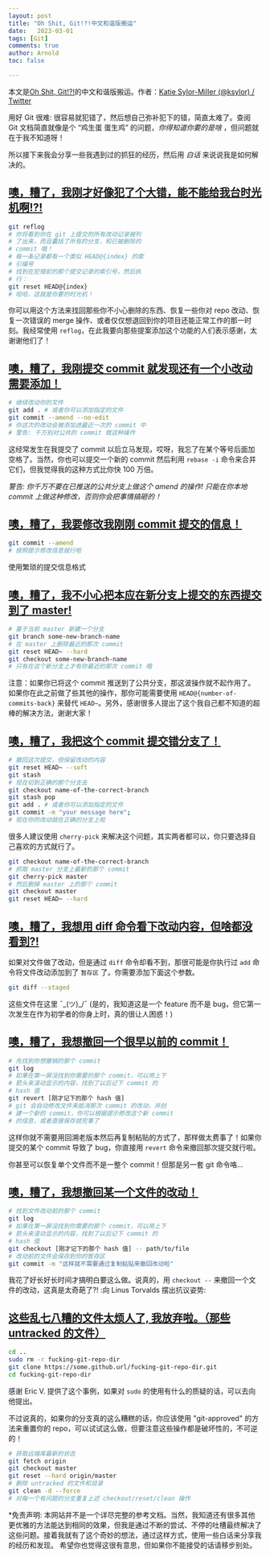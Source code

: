 ```yaml
---
layout: post
title: "Oh Shit, Git!?!中文和谐版搬运"
date:   2023-03-01
tags: [Git]
comments: true
author: Arnold
toc: false

---
```


本文是[Oh Shit, Git!?!](https://ohshitgit.com/en)的中文和谐版搬运。作者：[Katie Sylor-Miller (@ksylor) / Twitter](https://twitter.com/ksylor)

<!-- more -->

用好 Git 很难: 很容易就犯错了，然后想自己弥补犯下的错，简直太难了。查阅 Git 文档简直就像是个 “鸡生蛋 蛋生鸡” 的问题，*你得知道你要的是啥* ，但问题就在于我不知道呀！

所以接下来我会分享一些我遇到过的抓狂的经历，然后用 *白话* 来说说我是如何解决的。

## [噢，糟了，我刚才好像犯了个大错，能不能给我台时光机啊!?!](https://dangitgit.com/zh#magic-time-machine)

```bash
git reflog
# 你将看到你在 git 上提交的所有改动记录被列
# 了出来，而且囊括了所有的分支，和已被删除的
# commit 哦！
# 每一条记录都有一个类似 HEAD@{index} 的索
# 引编号
# 找到在犯错前的那个提交记录的索引号，然后执
# 行：
git reset HEAD@{index}
# 哈哈，这就是你要的时光机！
```

你可以用这个方法来找回那些你不小心删除的东西、恢复一些你对 repo 改动、恢复一次错误的 merge 操作、或者仅仅想退回到你的项目还能正常工作的那一时刻。我经常使用 `reflog`，在此我要向那些提案添加这个功能的人们表示感谢，太谢谢他们了！

## [噢，糟了，我刚提交 commit 就发现还有一个小改动需要添加！](https://dangitgit.com/zh#change-last-commit)

```bash
# 继续改动你的文件
git add . # 或者你可以添加指定的文件
git commit --amend --no-edit
# 你这次的改动会被添加进最近一次的 commit 中
# 警告: 千万别对公共的 commit 做这种操作
```

这经常发生在我提交了 commit 以后立马发现，哎呀，我忘了在某个等号后面加空格了。当然，你也可以提交一个新的 commit 然后利用 `rebase -i` 命令来合并它们，但我觉得我的这种方式比你快 100 万倍。

*警告: 你千万不要在已推送的公共分支上做这个 amend 的操作! 只能在你本地 commit 上做这种修改，否则你会把事情搞砸的！*

## [噢，糟了，我要修改我刚刚 commit 提交的信息！](https://dangitgit.com/zh#change-last-commit-message)

```bash
git commit --amend
# 按照提示修改信息就行啦
```

使用繁琐的提交信息格式

## [噢，糟了，我不小心把本应在新分支上提交的东西提交到了 master!](https://dangitgit.com/zh#accidental-commit-master)

```bash
# 基于当前 master 新建一个分支
git branch some-new-branch-name
# 在 master 上删除最近的那次 commit
git reset HEAD~ --hard
git checkout some-new-branch-name
# 只有在这个新分支上才有你最近的那次 commit 哦
```

注意：如果你已将这个 commit 推送到了公共分支，那这波操作就不起作用了。如果你在此之前做了些其他的操作，那你可能需要使用 `HEAD@{number-of-commits-back}` 来替代 `HEAD~`。另外，感谢很多人提出了这个我自己都不知道的超棒的解决方法，谢谢大家！

## [噢，糟了，我把这个 commit 提交错分支了！](https://dangitgit.com/zh#accidental-commit-wrong-branch)

```bash
# 撤回这次提交，但保留改动的内容
git reset HEAD~ --soft
git stash
# 现在切到正确的那个分支去
git checkout name-of-the-correct-branch
git stash pop
git add . # 或者你可以添加指定的文件
git commit -m "your message here";
# 现在你的改动就在正确的分支上啦
```

很多人建议使用 `cherry-pick` 来解决这个问题，其实两者都可以，你只要选择自己喜欢的方式就行了。

```bash
git checkout name-of-the-correct-branch
# 抓取 master 分支上最新的那个 commit
git cherry-pick master
# 然后删掉 master 上的那个 commit
git checkout master
git reset HEAD~ --hard
```

## [噢，糟了，我想用 diff 命令看下改动内容，但啥都没看到?!](https://dangitgit.com/zh#dude-wheres-my-diff)

如果对文件做了改动，但是通过 `diff` 命令却看不到，那很可能是你执行过 `add` 命令将文件改动添加到了 `暂存区` 了。你需要添加下面这个参数。

```bash
git diff --staged
```

这些文件在这里 ¯\_(ツ)_/¯ (是的，我知道这是一个 feature 而不是 bug，但它第一次发生在作为初学者的你身上时，真的很让人困惑！)

## [噢，糟了，我想撤回一个很早以前的 commit！](https://dangitgit.com/zh#undo-a-commit)

```bash
# 先找到你想撤销的那个 commit
git log
# 如果在第一屏没找到你需要的那个 commit，可以用上下
# 箭头来滚动显示的内容，找到了以后记下 commit 的
# hash 值
git revert [刚才记下的那个 hash 值]
# git 会自动修改文件来抵消那次 commit 的改动，并创
# 建一个新的 commit，你可以根据提示修改这个新 commit
# 的信息，或者直接保存就完事了
```

这样你就不需要用回溯老版本然后再复制粘贴的方式了，那样做太费事了！如果你提交的某个 commit 导致了 bug，你直接用 `revert` 命令来撤回那次提交就行啦。

你甚至可以恢复单个文件而不是一整个 commit！但那是另一套 git 命令咯...

## [噢，糟了，我想撤回某一个文件的改动！](https://dangitgit.com/zh#undo-a-file)

```bash
# 找到文件改动前的那个 commit
git log
# 如果在第一屏没找到你需要的那个 commit，可以用上下
# 箭头来滚动显示的内容，找到了以后记下 commit 的
# hash 值
git checkout [刚才记下的那个 hash 值] -- path/to/file
# 改动前的文件会保存到你的暂存区
git commit -m "这样就不需要通过复制粘贴来撤回改动啦"
```

我花了好长好长时间才搞明白要这么做。说真的，用 `checkout --` 来撤回一个文件的改动，这真是太奇葩了?! :向 Linus Torvalds 摆出抗议姿势:

## [这些乱七八糟的文件太烦人了, 我放弃啦。（那些 untracked 的文件）](https://dangitgit.com/zh#fuck-this-noise)

```bash
cd ..
sudo rm -r fucking-git-repo-dir
git clone https://some.github.url/fucking-git-repo-dir.git
cd fucking-git-repo-dir
```

感谢 Eric V. 提供了这个事例，如果对 `sudo` 的使用有什么的质疑的话，可以去向他提出。

不过说真的，如果你的分支真的这么糟糕的话，你应该使用 "git-approved" 的方法来重置你的 repo，可以试试这么做，但要注意这些操作都是破坏性的，不可逆的！

```bash
# 获取远端库最新的状态
git fetch origin
git checkout master
git reset --hard origin/master
# 删除 untracked 的文件和目录
git clean -d --force
# 对每一个有问题的分支重复上述 checkout/reset/clean 操作
```

*免责声明: 本网站并不是一个详尽完整的参考文档。当然，我知道还有很多其他更优雅的方法能达到相同的效果，但我是通过不断的尝试、不停的吐槽最终解决了这些问题。接着我就有了这个奇妙的想法，通过这样方式，使用一些白话来分享我的经历和发现。 希望你也觉得这很有意思，但如果你不能接受的话请移步别处。